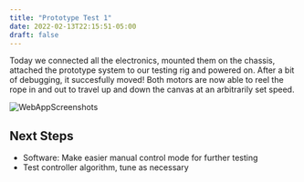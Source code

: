 ```yaml
---
title: "Prototype Test 1"
date: 2022-02-13T22:15:51-05:00
draft: false
---
```


Today we connected all the electronics, mounted them on the chassis, attached the prototype system to our testing rig and powered on. After a bit of debugging, it succesfully moved! Both motors are now able to reel the rope in and out to travel up and down the canvas at an arbitrarily set speed. 


![WebAppScreenshots](/blog/WebApp/PrototypeRiggedTest.png)


Next Steps
-----
* Software: Make easier manual control mode for further testing
* Test controller algorithm, tune as necessary
